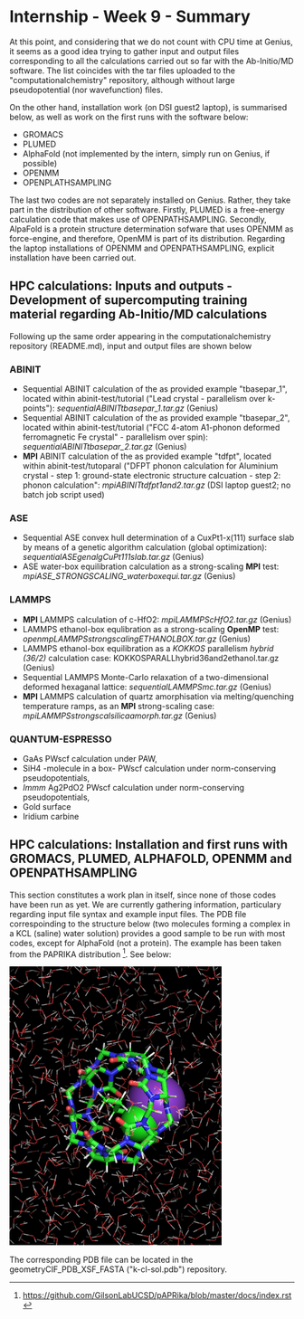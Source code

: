 
# Internship - Week 9 - Summary

At this point, and considering that we do not count with CPU time at Genius, it seems as a good idea trying to gather input and output files corresponding to all the calculations carried out so far with the Ab-Initio/MD software. The list coincides with the tar files uploaded to the "computationalchemistry" repository, although without large pseudopotential (nor wavefunction) files. 

 On the other hand, installation work (on DSI guest2 laptop), is summarised below, as well as work on the first runs with the software below:

 - GROMACS
 - PLUMED
 - AlphaFold (not implemented by the intern, simply run on Genius, if possible)
 - OPENMM
 - OPENPLATHSAMPLING
 
 The last two codes are not separately installed on Genius. Rather, they take part in the distribution of other software. Firstly, PLUMED is a free-energy calculation code that makes use of OPENPATHSAMPLING. Secondly, AlpaFold is a protein structure determination sofware that uses OPENMM as force-engine, and therefore, OpenMM is part of its distribution. Regarding the laptop installations of OPENMM and OPENPATHSAMPLING, explicit installation have been carried out.

## HPC calculations: Inputs and outputs - Development of supercomputing training material regarding Ab-Initio/MD calculations

Following up the same order appearing in the computationalchemistry repository (README.md), input and output files are shown below

### ABINIT

 - Sequential ABINIT calculation of the as provided example "tbasepar_1", located within abinit-test/tutorial ("Lead crystal - parallelism over k-points"): 
   *sequentialABINITtbasepar_1.tar.gz* (Genius)
 - Sequential ABINIT calculation of the as provided example "tbasepar_2", located within abinit-test/tutorial ("FCC 4-atom A1-phonon deformed ferromagnetic Fe 
   crystal" - parallelism over spin): *sequentialABINITtbasepar_2.tar.gz* (Genius)
 - **MPI** ABINIT calculation of the as provided example "tdfpt", located within abinit-test/tutoparal ("DFPT phonon calculation for Aluminium crystal - step 1: 
   ground-state electronic structure calcuation - step 2: phonon calculation": *mpiABINITtdfpt1and2.tar.gz* (DSI laptop guest2; no batch job script used)

### ASE

 - Sequential ASE convex hull determination of a CuxPt1-x(111) surface slab by means of a genetic algorithm calculation (global optimization): 
   *sequentialASEgenalgCuPt111slab.tar.gz* (Genius)
 - ASE water-box equilibration calculation as a strong-scaling **MPI** test: *mpiASE_STRONGSCALING_waterboxequi.tar.gz* (Genius)

### LAMMPS

 - **MPI** LAMMPS calculation of c-HfO2: *mpiLAMMPScHfO2.tar.gz* (Genius)
 - LAMMPS ethanol-box equlibration as a strong-scaling **OpenMP** test: *openmpLAMMPSstrongscalingETHANOLBOX.tar.gz* (Genius)
 - LAMMPS ethanol-box equilibration as a *KOKKOS* parallelism *hybrid (36/2)* calculation case: KOKKOSPARALLhybrid36and2ethanol.tar.gz (Genius)
 - Sequential LAMMPS Monte-Carlo relaxation of a two-dimensional deformed hexaganal lattice: *sequentialLAMMPSmc.tar.gz* (Genius)
 - **MPI** LAMMPS calculation of quartz amorphisation via melting/quenching temperature ramps, as an **MPI** strong-scaling case: *mpiLAMMPSstrongscalsilicaamorph.tar.gz* (Genius)

### QUANTUM-ESPRESSO

 - GaAs PWscf calculation under PAW,
 - SiH4 -molecule in a box- PWscf calculation under norm-conserving pseudopotentials,
 - *Immm* Ag2PdO2 PWscf calculation under norm-conserving pseudopotentials,
 - Gold surface
 - Iridium carbine

## HPC calculations: Installation and first runs with GROMACS, PLUMED, ALPHAFOLD, OPENMM and OPENPATHSAMPLING

This section constitutes a work plan in itself, since none of those codes have been run as yet. We are currently gathering information, particulary regarding input file syntax and example input files. The PDB file correspoinding to the structure below (two molecules forming a complex in a KCL (saline) water solution) provides a good sample to be run with most codes, except for AlphaFold (not a protein). The example has been taken from the PAPRIKA distribution [^1]. See below:

![](complexationinwater.png)

The corresponding PDB file can be located in the geometryCIF_PDB_XSF_FASTA ("k-cl-sol.pdb") repository.


[^1]: https://github.com/GilsonLabUCSD/pAPRika/blob/master/docs/index.rst
